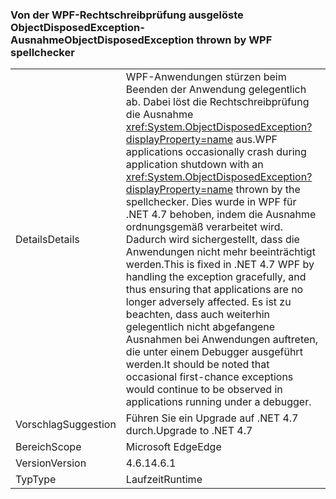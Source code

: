 ### <a name="objectdisposedexception-thrown-by-wpf-spellchecker"></a><span data-ttu-id="13753-101">Von der WPF-Rechtschreibprüfung ausgelöste ObjectDisposedException-Ausnahme</span><span class="sxs-lookup"><span data-stu-id="13753-101">ObjectDisposedException thrown by WPF spellchecker</span></span>

|   |   |
|---|---|
|<span data-ttu-id="13753-102">Details</span><span class="sxs-lookup"><span data-stu-id="13753-102">Details</span></span>|<span data-ttu-id="13753-103">WPF-Anwendungen stürzen beim Beenden der Anwendung gelegentlich ab. Dabei löst die Rechtschreibprüfung die Ausnahme <xref:System.ObjectDisposedException?displayProperty=name> aus.</span><span class="sxs-lookup"><span data-stu-id="13753-103">WPF applications occasionally crash during application shutdown with an <xref:System.ObjectDisposedException?displayProperty=name> thrown by the spellchecker.</span></span> <span data-ttu-id="13753-104">Dies wurde in WPF für .NET 4.7 behoben, indem die Ausnahme ordnungsgemäß verarbeitet wird. Dadurch wird sichergestellt, dass die Anwendungen nicht mehr beeinträchtigt werden.</span><span class="sxs-lookup"><span data-stu-id="13753-104">This is fixed in .NET 4.7 WPF by handling the exception gracefully, and thus ensuring that applications are no longer adversely affected.</span></span> <span data-ttu-id="13753-105">Es ist zu beachten, dass auch weiterhin gelegentlich nicht abgefangene Ausnahmen bei Anwendungen auftreten, die unter einem Debugger ausgeführt werden.</span><span class="sxs-lookup"><span data-stu-id="13753-105">It should be noted that occasional first-chance exceptions would continue to be observed in applications running under a debugger.</span></span>|
|<span data-ttu-id="13753-106">Vorschlag</span><span class="sxs-lookup"><span data-stu-id="13753-106">Suggestion</span></span>|<span data-ttu-id="13753-107">Führen Sie ein Upgrade auf .NET 4.7 durch.</span><span class="sxs-lookup"><span data-stu-id="13753-107">Upgrade to .NET 4.7</span></span>|
|<span data-ttu-id="13753-108">Bereich</span><span class="sxs-lookup"><span data-stu-id="13753-108">Scope</span></span>|<span data-ttu-id="13753-109">Microsoft Edge</span><span class="sxs-lookup"><span data-stu-id="13753-109">Edge</span></span>|
|<span data-ttu-id="13753-110">Version</span><span class="sxs-lookup"><span data-stu-id="13753-110">Version</span></span>|<span data-ttu-id="13753-111">4.6.1</span><span class="sxs-lookup"><span data-stu-id="13753-111">4.6.1</span></span>|
|<span data-ttu-id="13753-112">Typ</span><span class="sxs-lookup"><span data-stu-id="13753-112">Type</span></span>|<span data-ttu-id="13753-113">Laufzeit</span><span class="sxs-lookup"><span data-stu-id="13753-113">Runtime</span></span>|

